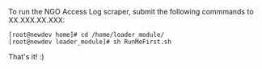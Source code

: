 To run the NGO Access Log scraper, submit the following commmands to XX.XXX.XX.XXX:

	[root@newdev home]# cd /home/loader_module/
	[root@newdev loader_module]# sh RunMeFirst.sh

That's it! :)

